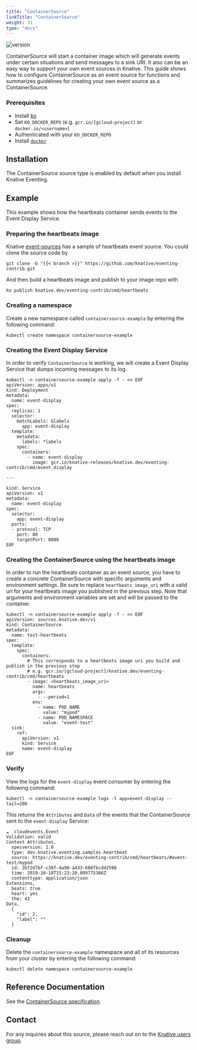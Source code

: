 ```yaml
---
title: "ContainerSource"
linkTitle: "ContainerSource"
weight: 31
type: "docs"
---
```


![version](https://img.shields.io/badge/API_Version-v1-red?style=flat-square)

ContainerSource will start a container image which will generate events under
certain situations and send messages to a sink URI. It also can be an easy way
to support your own event sources in Knative. This guide shows how to configure
ContainerSource as an event source for functions and summarizes guidelines for
creating your own event source as a ContainerSource.

### Prerequisites
- Install [ko](https://github.com/google/ko)
- Set `KO_DOCKER_REPO`
 (e.g. `gcr.io/[gcloud-project]` or `docker.io/<username>`)
- Authenticated with your `KO_DOCKER_REPO`
- Install [`docker`](https://docs.docker.com/install/)

## Installation

The ContainerSource source type is enabled by default when you install Knative Eventing.

## Example

This example shows how the heartbeats container sends events to the Event Display Service.

### Preparing the heartbeats image
Knative [event-sources](https://github.com/knative/eventing-contrib) has a
sample of heartbeats event source. You could clone the source code by

```
git clone -b "{{< branch >}}" https://github.com/knative/eventing-contrib.git
```

And then build a heartbeats image and publish to your image repo with

```
ko publish knative.dev/eventing-contrib/cmd/heartbeats
```
### Creating a namespace

Create a new namespace called `containersource-example` by entering the following
command:

```shell
kubectl create namespace containersource-example
```

### Creating the Event Display Service

In order to verify `ContainerSource` is working, we will create a Event Display
Service that dumps incoming messages to its log.

```shell
kubectl -n containersource-example apply -f - << EOF
apiVersion: apps/v1
kind: Deployment
metadata:
  name: event-display
spec:
  replicas: 1
  selector:
    matchLabels: &labels
      app: event-display
  template:
    metadata:
      labels: *labels
    spec:
      containers:
        - name: event-display
          image: gcr.io/knative-releases/knative.dev/eventing-contrib/cmd/event_display

---

kind: Service
apiVersion: v1
metadata:
  name: event-display
spec:
  selector:
    app: event-display
  ports:
  - protocol: TCP
    port: 80
    targetPort: 8080
EOF
```


### Creating the ContainerSource using the heartbeats image

In order to run the heartbeats container as an event source, you have to create
a concrete ContainerSource with specific arguments and environment settings. Be
sure to replace `heartbeats_image_uri` with a valid uri for your heartbeats
image you published in the previous step.
Note that arguments and environment variables are set and will be passed
to the container.

```shell
kubectl -n containersource-example apply -f - << EOF
apiVersion: sources.knative.dev/v1
kind: ContainerSource
metadata:
  name: test-heartbeats
spec:
  template:
    spec:
      containers:
        # This corresponds to a heartbeats image uri you build and publish in the previous step
        # e.g. gcr.io/[gcloud-project]/knative.dev/eventing-contrib/cmd/heartbeats
        - image: <heartbeats_image_uri>
          name: heartbeats
          args:
            - --period=1
          env:
            - name: POD_NAME
              value: "mypod"
            - name: POD_NAMESPACE
              value: "event-test"
  sink:
    ref:
      apiVersion: v1
      kind: Service
      name: event-display
EOF
```

### Verify

View the logs for the `event-display` event consumer by
entering the following command:

```shell
kubectl -n containersource-example logs -l app=event-display --tail=200
```

This returns the `Attributes` and `Data` of the events that the ContainerSource sent to the `event-display` Service:

```
☁️  cloudevents.Event
Validation: valid
Context Attributes,
  specversion: 1.0
  type: dev.knative.eventing.samples.heartbeat
  source: https://knative.dev/eventing-contrib/cmd/heartbeats/#event-test/mypod
  id: 2b72d7bf-c38f-4a98-a433-608fbcdd2596
  time: 2019-10-18T15:23:20.809775386Z
  contenttype: application/json
Extensions,
  beats: true
  heart: yes
  the: 42
Data,
  {
    "id": 2,
    "label": ""
  }
```

### Cleanup

Delete the `containersource-example` namespace and all of its resources from your
cluster by entering the following command:

```shell
kubectl delete namespace containersource-example
```

## Reference Documentation

See the [ContainerSource specification](../../reference/api/eventing/#sources.knative.dev/v1.ContainerSource).

## Contact

For any inquiries about this source, please reach out on to the
[Knative users group](https://groups.google.com/forum/#!forum/knative-users).

